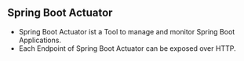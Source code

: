 ## Spring Boot Actuator
* Spring Boot Actuator ist a Tool to manage and monitor Spring Boot Applications.
* Each Endpoint of Spring Boot Actuator can be exposed over HTTP.
